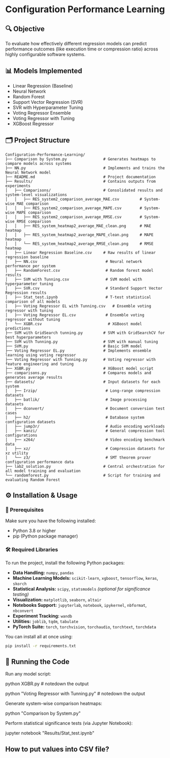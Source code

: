 # Configuration Performance Learning

## 🔍 Objective

To evaluate how effectively different regression models can predict performance outcomes (like execution time or compression ratio) across highly configurable software systems.

## 📊 Models Implemented

- Linear Regression (Baseline)
- Neural Network
- Random Forest
- Support Vector Regression (SVR)
- SVR with Hyperparameter Tuning
- Voting Regressor Ensemble
- Voting Regressor with Tuning
- XGBoost Regressor


## 🗂️ Project Structure

```
Configuration-Performance-Learning/
├── Comparison by System.py                # Generates heatmaps to compare models across systems
├── NN.py                                  # Implements and trains the Neural Network model
├── README.md                              # Project documentation
├── Results/                               # Contains outputs from experiments
│   ├── Comparisons/                       # Consolidated results and system-level visualizations
│   │   ├── RES_system2_comparison_average_MAE.csv         # System-wise MAE comparison
│   │   ├── RES_system2_comparison_average_MAPE.csv        # System-wise MAPE comparison
│   │   ├── RES_system2_comparison_average_RMSE.csv        # System-wise RMSE comparison
│   │   ├── RES_system_heatmap2_average_MAE_clean.png      # MAE heatmap
│   │   ├── RES_system_heatmap2_average_MAPE_clean.png     # MAPE heatmap
│   │   └── RES_system_heatmap2_average_RMSE_clean.png     # RMSE heatmap
│   ├── Linear Regression Baseline.csv     # Raw results of linear regression baseline
│   ├── NN.csv                              # Neural network performance per system
│   ├── RandomForest.csv                    # Random forest model results
│   ├── SVM with Tunning.csv                # SVM model with hyperparameter tuning
│   ├── SVR.csv                             # Standard Support Vector Regression results
│   ├── Stat_test.ipynb                     # T-test statistical comparison of all models
│   ├── Voting Regressor EL with Tunning.csv   # Ensemble voting regressor with tuning
│   ├── Voting Regressor EL.csv             # Ensemble voting regressor without tuning
│   └── XGBR.csv                             # XGBoost model predictions
├── SVM with GridSearch tunning.py         # SVM with GridSearchCV for best hyperparameters
├── SVM with Tunning.py                    # SVM with manual tuning
├── SVM.py                                 # Basic SVM model
├── Voting Regressor EL.py                 # Implements ensemble learning using voting regressor
├── Voting Regressor with Tunning.py       # Voting regressor with feature engineering and tuning
├── XGBR.py                                # XGBoost model script
├── comparisons.py                         # Compares models and generates average results
├── datasets/                              # Input datasets for each system
│   ├── Irzip/                              # Long-range compression datasets
│   ├── batlik/                             # Image processing datasets
│   ├── dconvert/                           # Document conversion test cases
│   ├── h2/                                 # Database system configuration datasets
│   ├── jump3r/                             # Audio encoding workloads
│   ├── kanzi/                              # General compression tool configurations
│   ├── x264/                               # Video encoding benchmark data
│   ├── xz/                                 # Compression datasets for xz utility
│   └── z3/                                 # SMT theorem prover configuration performance data
├── lab2_solution.py                       # Central orchestration for all model training and evaluation
└── randomforest.py                        # Script for training and evaluating Random Forest

```
## ⚙️ Installation & Usage

### 🔧 Prerequisites

Make sure you have the following installed:

- Python 3.8 or higher
- pip (Python package manager)
### 🛠️ Required Libraries

To run the project, install the following Python packages:

- **Data Handling:** `numpy`, `pandas`
- **Machine Learning Models:** `scikit-learn`, `xgboost`, `tensorflow`, `keras`, `skorch`
- **Statistical Analysis:** `scipy`, `statsmodels` *(optional for significance testing)*
- **Visualization:** `matplotlib`, `seaborn`, `altair`
- **Notebooks Support:** `jupyterlab`, `notebook`, `ipykernel`, `nbformat`, `nbconvert`
- **Experiment Tracking:** `wandb`
- **Utilities:** `joblib`, `tqdm`, `tabulate`
- **PyTorch Suite:** `torch`, `torchvision`, `torchaudio`, `torchtext`, `torchdata`

You can install all at once using:

```bash
pip install -r requirements.txt
```

## 🚀 Running the Code

Run any model script:

python XGBR.py  # notedown the output

python "Voting Regressor with Tunning.py" # notedown the output

Generate system-wise comparison heatmaps:

python "Comparison by System.py"

Perform statistical significance tests (via Jupyter Notebook):

jupyter notebook "Results/Stat_test.ipynb"

## How to put values into CSV file?
